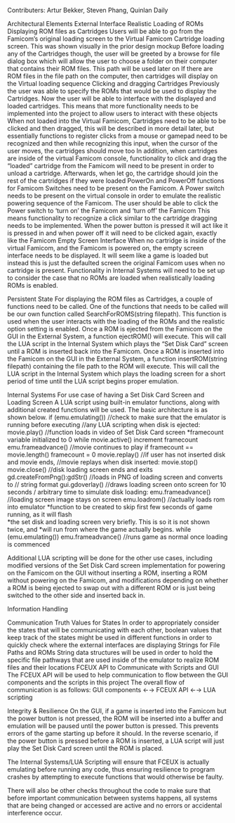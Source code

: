 Contributers: Artur Bekker, Steven Phang, Quinlan Daily


Architectural Elements
External Interface
Realistic Loading of ROMs
	Displaying ROM files as Cartridges
	Users will be able to go from the Famicom’s original loading screen to the Virtual Famicom Cartridge loading screen. This was shown visually in the prior design mockup
	Before loading any of the Cartridges though, the user will be greeted by a browse for file dialog box which will allow the user to choose a folder on their computer that contains their ROM files. This path will be used later on
	If there are ROM files in the file path on the computer, then cartridges will display on the Virtual loading sequence
Clicking and dragging Cartridges
	Previously the user was able to specify the ROMs that would be used to display the Cartridges. Now the user will be able to interface with the displayed and loaded cartridges. This means that more functionality needs to be implemented into the project to allow users to interact with these objects
	When not loaded into the Virtual Famicom, Cartridges need to be able to be clicked and then dragged, this will be described in more detail later, but essentially functions to register clicks from a mouse or gamepad need to be recognized and then while recognizing this input, when the cursor of the user moves, the cartridges should move too
	In addition, when cartridges are inside of the virtual Famicom console, functionality to click and drag the “loaded” cartridge from the Famicom will need to be present in order to unload a cartridge. Afterwards, when let go, the cartridge should join the rest of the cartridges if they were loaded
PowerOn and PowerOff functions for Famicom
	Switches need to be present on the Famicom. A Power switch needs to be present on the virtual console in order to emulate the realistic powering sequence of the Famicom. The user should be able to click the Power switch to ‘turn on’ the Famicom and ‘turn off’ the Famicom
	This means functionality to recognize a click similar to the cartridge dragging needs to be implemented. When the power button is pressed it will act like it is pressed in and when power off it will need to be clicked again, exactly like the Famicom
Empty Screen Interface
	When no cartridge is inside of the virtual Famicom, and the Famicom is powered on, the empty screen interface needs to be displayed. It will seem like a game is loaded but instead this is just the defaulted screen the original Famicom uses when no cartridge is present.
	Functionality in Internal Systems will need to be set up to consider the case that no ROMs are loaded when realistically loading ROMs is enabled.

Persistent State
	For displaying the ROM files as Cartridges, a couple of functions need to be called. One of the functions that needs to be called will be our own function called SearchForROMS(string filepath). This function is used when the user interacts with the loading of the ROMs and the realistic option setting is enabled. 
	Once a ROM is ejected from the Famicom on the GUI in the External System, a function ejectROM() will execute. This will call the LUA script in the Internal System which plays the “Set Disk Card” screen until a ROM is inserted back into the Famicom.
	Once a ROM is inserted into the Famicom on the GUI in the External System, a function insertROM(string filepath) containing the file path to the ROM will execute. This will call the LUA script in the Internal System which plays the loading screen for a short period of time until the LUA script begins proper emulation.

Internal Systems
For use case of having a Set Disk Card Screen and Loading Screen
A LUA script using built-in emulator functions, along with additional created functions will be used. The basic architecture is as shown below. 
   if (emu.emulating()) 	//check to make sure that the emulator is running before executing 
				//any LUA scripting
	when disk is ejected:
		movie.play() //function loads in video of Set Disk Card screen
		*framecount variable initialized to 0
		while movie.active()
			increment framecount
			emu.frameadvance() //movie continues to play
			if framecount == movie.length()
				framecount = 0
				movie.replay()   //if  user has not inserted disk and movie ends,        						  //movie replays
	when disk inserted:
		movie.stop()
		movie.close() //disk loading screen ends and exits
		gd.createFromPng():gdStr()    //loads in PNG of loading screen and converts to        						// string format
		gui.gdoverlay()		//draws loading screen onto screen
		for 10 seconds / arbitrary time to simulate disk loading:
			emu.frameadvance() //loading screen image stays on screen
		emu.loadrom() 		//actually loads rom into emulator
		*function to be created to skip first few seconds of game running, as it will flash   	                                 
		*the set disk and loading screen very briefly. This is so it is not shown twice, and 
		*will run from where the game actually begins.
		while (emu.emulating())
			emu.frameadvance() //runs game as normal once loading is commenced

Additional LUA scripting will be done for the other use cases, including modified versions of the Set Disk Card screen implementation for powering on the Famicom on the GUI without inserting a ROM, inserting a ROM without powering on the Famicom, and modifications depending on whether a ROM is being ejected to swap out with a different ROM or is just being switched to the other side and inserted back in.

Information Handling

Communication
Truth Values for States
	In order to appropriately consider the states that will be communicating with each other, boolean values that keep track of the states might be used in different functions in order to quickly check where the external interfaces are displaying
Strings for File Paths and ROMs
	String data structures will be used in order to hold the specific file pathways that are used inside of the emulator to realize ROM files and their locations
FCEUX API to Communicate with Scripts and GUI
	The FCEUX API will be used to help communication to flow between the GUI components and the scripts in this project
The overall flow of communication is as follows:
	GUI components ←→ FCEUX API ←→ LUA scripting 

Integrity & Resilience
On the GUI, if a game is inserted into the Famicom but the power button is not pressed, the ROM will be inserted into a buffer and emulation will be paused until the power button is pressed. This prevents errors of the game starting up before it should. In the reverse scenario, if the power button is pressed before a ROM is inserted, a LUA script will just play the Set Disk Card screen until the ROM is placed.

The Internal Systems/LUA Scripting will ensure that FCEUX is actually emulating before running any code, thus ensuring resilience to program crashes by attempting to execute functions that would otherwise be faulty.

There will also be other checks throughout the code to make sure that before important communication between systems happens, all systems that are being changed or accessed are active and no errors or accidental interference occur.
